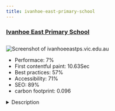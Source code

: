 ```yaml
---
title: ivanhoe-east-primary-school
---
```


<div style="height: 3rem">
  <a href="http://ivanhoeeastps.vic.edu.au"><h3>Ivanhoe East Primary School</h3></a>
</div>
<img loading="lazy" src="/images/thumbs/ivanhoeeastps.vic.edu.au.jpg" alt="Screenshot of ivanhoeeastps.vic.edu.au" />
<ul>
  <li>Performace: 7%</li>
  <li>
    First contentful paint:
    10.63Sec
  </li>
  <li>Best practices: 57%</li>
  <li>Accessibility: 71%</li>
  <li>SEO: 89%</li>
  <li>carbon footprint: 0.096</li>
</ul>
<details>
  <summary>Description</summary>
  <p>Ivanhoe East Primary School is a government primary school located in Melbourne, Australia.

The site has 2 main audiences - existing school parents, and potential new parents.The website was built in Joomla!3.x using Gantry framework and Rockettheme Vermilion template.

Multiple administrators required some ACL configuration - school principal, office staff and some teachers.

Information-heavy site required extensive liasion with staff to establish correct information flows throughout the site.

Links to external school-management software were required, this software did not provide database access.</p>
</details>

